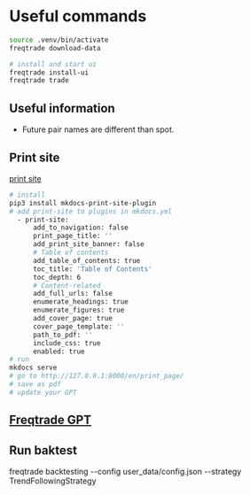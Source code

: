 # Useful commands

```sh
source .venv/bin/activate
freqtrade download-data

# install and start ui
freqtrade install-ui
freqtrade trade
```

## Useful information

- Future pair names are different than spot.

## Print site

[print site](https://timvink.github.io/mkdocs-print-site-plugin/print_page.html)

```sh
# install
pip3 install mkdocs-print-site-plugin
# add print-site to plugins in mkdocs.yml
  - print-site:
      add_to_navigation: false
      print_page_title: ''
      add_print_site_banner: false
      # Table of contents
      add_table_of_contents: true
      toc_title: 'Table of Contents'
      toc_depth: 6
      # Content-related
      add_full_urls: false
      enumerate_headings: true
      enumerate_figures: true
      add_cover_page: true
      cover_page_template: ''
      path_to_pdf: ''
      include_css: true
      enabled: true
# run
mkdocs serve
# go to http://127.0.0.1:8000/en/print_page/
# save as pdf
# update your GPT
```

## [Freqtrade GPT](https://chatgpt.com/g/g-JfyoeJta0-freqtrade-advisor)

## Run baktest

freqtrade backtesting --config user_data/config.json --strategy TrendFollowingStrategy

